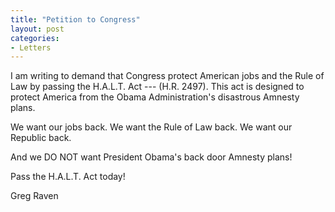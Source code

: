 ```yaml
---
title: "Petition to Congress"
layout: post
categories:
- Letters
---
```


I am writing to demand that Congress protect American jobs and the Rule of Law by passing the H.A.L.T. Act --- (H.R. 2497). This act is designed to protect America from the Obama Administration's disastrous Amnesty plans.  
  
We want our jobs back. We want the Rule of Law back. We want our Republic back.

And we DO NOT want President Obama's back door Amnesty plans!

Pass the H.A.L.T. Act today!

Greg Raven